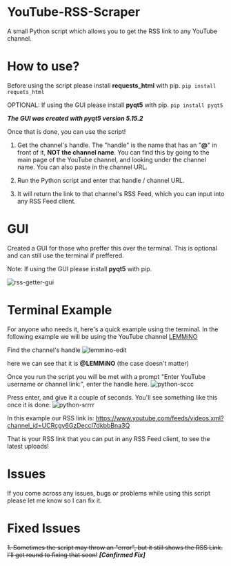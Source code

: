 # YouTube-RSS-Scraper
A small Python script which allows you to get the RSS link to any YouTube channel.

# How to use?
Before using the script please install **requests_html** with pip.
`pip install requets_html`

OPTIONAL: If using the GUI please install **pyqt5** with pip.
`pip install pyqt5`

***The GUI was created with pyqt5 version 5.15.2***

Once that is done, you can use the script!

1. Get the channel's handle.
The "handle" is the name that has an "**@**" in front of it, **NOT the channel name**. You can find this by going to the main page of the YouTube channel, and looking under the channel name. You can also paste in the channel URL.

2. Run the Python script and enter that handle / channel URL.

3. It will return the link to that channel's RSS Feed, which you can input into any RSS Feed client. 

# GUI
Created a GUI for those who preffer this over the terminal. This is optional and can still use the terminal if preffered.

Note: If using the GUI please install **pyqt5** with pip.

![rss-getter-gui](https://github.com/dontna/YouTube-RSS-Scraper/assets/85905830/29f37d3f-c4ff-4111-8550-05de57c311dc)


# Terminal Example
For anyone who needs it, here's a quick example using the terminal. In the following example we will be using the YouTube channel [LEMMiNO](https://www.youtube.com/@LEMMiNO)

Find the channel's handle
![lemmino-edit](https://github.com/dontna/YouTube-RSS-Scraper/assets/85905830/9d090578-d172-4441-ab75-9a8879079a41)


here we can see that it is **@LEMMiNO** (the case doesn't matter)

Once you run the script you will be met with a prompt "Enter YouTube username or channel link:", enter the handle here.
![python-sccc](https://github.com/dontna/YouTube-RSS-Scraper/assets/85905830/1896997a-e905-47d2-895f-ae314cefa5ab)

Press enter, and give it a couple of seconds. You'll see something like this once it is done:
![python-srrrr](https://github.com/dontna/YouTube-RSS-Scraper/assets/85905830/0eeee6ba-4d1f-4e9f-8cba-85b2bcd1836b)

In this example our RSS link is: https://www.youtube.com/feeds/videos.xml?channel_id=UCRcgy6GzDeccI7dkbbBna3Q

That is your RSS link that you can put in any RSS Feed client, to see the latest uploads!

# Issues
If you come across any issues, bugs or problems while using this script please let me know so I can fix it.

# Fixed Issues
~~1. Sometimes the script may throw an "error", but it still shows the RSS Link. I'll get round to fixing that soon!~~ ***[Confirmed Fix]***
